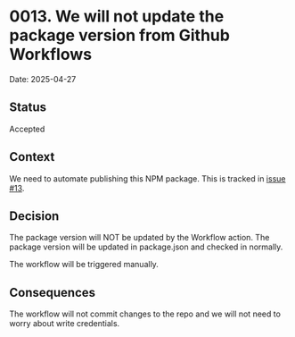 # 0013. We will not update the package version from Github Workflows

Date: 2025-04-27

## Status

Accepted

## Context
We need to automate publishing this NPM package. This is tracked
in [issue #13](https://github.com/Virtualix-LTD/adrjs/issues/13).

## Decision
The package version will NOT be updated by the Workflow action. The package
version will be updated in package.json and checked in normally.

The workflow will be triggered manually.

## Consequences
The workflow will not commit changes to the repo and we will not need to
worry about write credentials.
